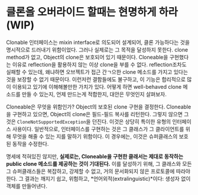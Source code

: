 # 클론을 오버라이드 할때는 현명하게 하라(WIP)

Clonable 인터페이스는 mixin interface로 의도되어 설계되어, 클론 가능하다는 것을 명시적으로 드러내기 위함이었다. 그러나 실제로는 그 목적을 달성하지 못한다. clone method가 없고, Object의 clone은 보호되어 있기 때문이다. Cloneable을 구현했다는 이유로 reflection을 활용하지 않는 이상 clone을 부를 수 없다. reflection조차도 실패할 수 있는데, 왜냐하면 오브젝트가 접근 간ㄱ으한 clone 메소드를 가지고 있다는 것을 보장할 수 없기 때문이다. 이런저런 결함들에도 불구하고, 이 기능은 합리적으로 많이 이용되고 있기에 이해해볼만한 가치가 있다. 어떻게 하면 well-behaved clone 메소드를 만들 수 있는지, 언제 만드는게 적합한지, 대안은 무엇인지 살펴보자.

Cloneable은 무엇을 위함인가? Object의 보호된 clone 구현을 결정한다. Cloneable을 구현하고 있으면, Object의 clone은 필드-필드 복사를 리턴한다. 그렇지 않으면 그것은 `CloneNotSupportedException`을 던진다. 이것은 상당히 특이한 유형의 인터페이스 사용이다. 일반적으로, 인터페이스를 구현하는 것은 그 클래스가 그 클라이언트를 위해 무엇을 해줄 수 있는 지를 말하기 위함이다. 이 경우에는, 이것은 슈퍼클래스의 보호된 동작을 수정한다.

명세에 적혀있진 않지만, **실제로는, Cloneable을 구현한 클래서는 제대로 동작하는 public clone 메소드를 제공하는 것이 기대된다.** 이를 달성하기 위해, 그 클래스와 모든 그 슈퍼클래스들은 복잡하고, 강제할 수 없고, 거의 문서화되지 않은 프로토콜에 따라야한다. 그 결과는 깨지기 쉽고, 위험하고, *언어외적(extralinguistic)*이다: 생성자 없이 객체를 만들어낸다.
